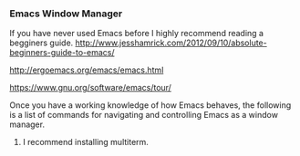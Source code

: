 ### Emacs Window Manager


If you have never used Emacs before I highly recommend reading a begginers guide.
http://www.jesshamrick.com/2012/09/10/absolute-beginners-guide-to-emacs/

http://ergoemacs.org/emacs/emacs.html

https://www.gnu.org/software/emacs/tour/

Once you have a working knowledge of how Emacs behaves, the following is a list of commands for navigating and controlling Emacs as a window manager.

1. I recommend installing multiterm.
